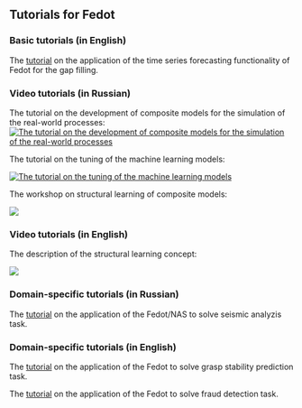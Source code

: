 ## Tutorials for Fedot

### Basic tutorials (in English)

The [tutorial](../tutorials/tutorial_timeseries_gapfilling.pdf) on the application of the time series forecasting functionality of Fedot for the gap filling.

### Video tutorials (in Russian)

The tutorial on the development of composite models for the simulation of the real-world processes:
[![The tutorial on the development of composite models for the simulation of the real-world processes](https://res.cloudinary.com/marcomontalbano/image/upload/v1591701819/video_to_markdown/images/youtube--_Q75GanhmrI-c05b58ac6eb4c4700831b2b3070cd403.jpg)](https://www.youtube.com/watch?v=_Q75GanhmrI "The tutorial on the development of composite models for the simulation of the real-world processes")

The tutorial on the tuning of the machine learning models:

[![The tutorial on the tuning of the machine learning models](https://res.cloudinary.com/marcomontalbano/image/upload/v1591705595/video_to_markdown/images/youtube--7lWn0sljag4-c05b58ac6eb4c4700831b2b3070cd403.jpg)](https://www.youtube.com/watch?v=7lWn0sljag4 "The tutorial on the tuning of the machine learning models")

The workshop on structural learning of composite models:

[![](https://res.cloudinary.com/marcomontalbano/image/upload/v1594040459/video_to_markdown/images/youtube--Ca3gmqrvWjY-c05b58ac6eb4c4700831b2b3070cd403.jpg)](https://www.youtube.com/watch?v=Ca3gmqrvWjY "The workshop on structural learning of composite models")


### Video tutorials (in English)

The description of the structural learning concept:

[![](https://res.cloudinary.com/marcomontalbano/image/upload/v1594040513/video_to_markdown/images/youtube--RidsbUpkNqI-c05b58ac6eb4c4700831b2b3070cd403.jpg)](https://www.youtube.com/watch?v=RidsbUpkNqI "The description of the structural learning concept:
")

### Domain-specific tutorials (in Russian)

The [tutorial](../tutorials/tutorial_seismic.pdf) on the application of the Fedot/NAS to solve seismic analyzis task.

### Domain-specific tutorials (in English)

The [tutorial](../tutorials/robotics_tutorial.pdf) on the application of the Fedot to solve grasp stability prediction task.

The [tutorial](../tutorials/economics_tutorial.pdf) on the application of the Fedot to solve fraud detection task.
